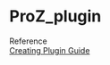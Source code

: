 # ProZ_plugin

Reference</br>
[Creating Plugin Guide](https://linen-olivine-fdf.notion.site/Creating-plugin-for-IntelliJ-Idea-and-Android-Studio-a0bab24a93a14ad89b0bd051e7e223fb)
